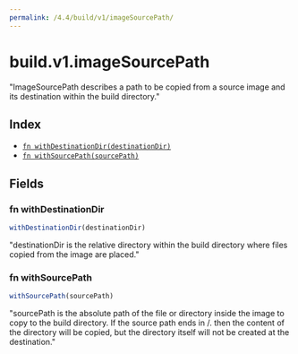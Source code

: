 ```yaml
---
permalink: /4.4/build/v1/imageSourcePath/
---
```


# build.v1.imageSourcePath

"ImageSourcePath describes a path to be copied from a source image and its destination within the build directory."

## Index

* [`fn withDestinationDir(destinationDir)`](#fn-withdestinationdir)
* [`fn withSourcePath(sourcePath)`](#fn-withsourcepath)

## Fields

### fn withDestinationDir

```ts
withDestinationDir(destinationDir)
```

"destinationDir is the relative directory within the build directory where files copied from the image are placed."

### fn withSourcePath

```ts
withSourcePath(sourcePath)
```

"sourcePath is the absolute path of the file or directory inside the image to copy to the build directory.  If the source path ends in /. then the content of the directory will be copied, but the directory itself will not be created at the destination."
